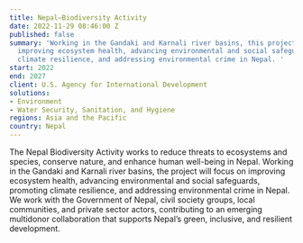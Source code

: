 ```yaml
---
title: Nepal—Biodiversity Activity
date: 2022-11-29 08:46:00 Z
published: false
summary: 'Working in the Gandaki and Karnali river basins, this project focuses on
  improving ecosystem health, advancing environmental and social safeguards, promoting
  climate resilience, and addressing environmental crime in Nepal. '
start: 2022
end: 2027
client: U.S. Agency for International Development
solutions:
- Environment
- Water Security, Sanitation, and Hygiene
regions: Asia and the Pacific
country: Nepal
---
```


The Nepal Biodiversity Activity works to reduce threats to ecosystems and species, conserve nature, and enhance human well-being in Nepal. Working in the Gandaki and Karnali river basins, the project will focus on improving ecosystem health, advancing environmental and social safeguards, promoting climate resilience, and addressing environmental crime in Nepal. We work with the Government of Nepal, civil society groups, local communities, and private sector actors, contributing to an emerging multidonor collaboration that supports Nepal’s green, inclusive, and resilient development.
 
